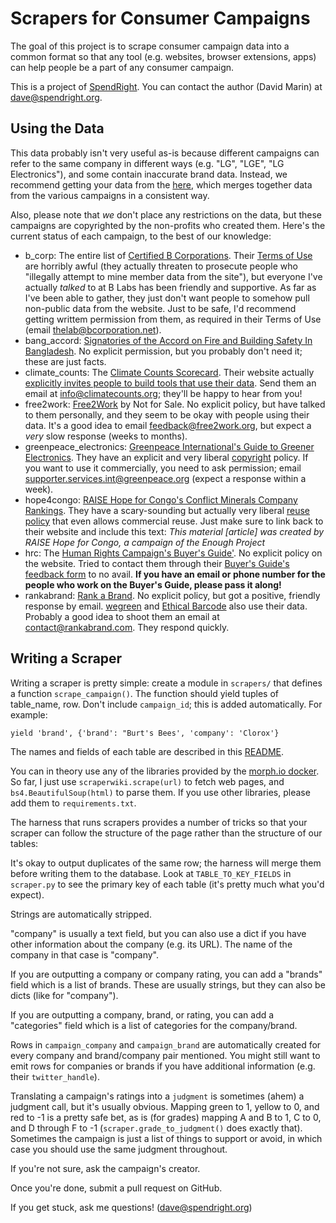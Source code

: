 Scrapers for Consumer Campaigns
===============================

The goal of this project is to scrape consumer campaign data into a common
format so that any tool (e.g. websites, browser extensions, apps) can help
people be a part of any consumer campaign.

This is a project of [SpendRight](http://spendright.org). You can contact
the author (David Marin) at dave@spendright.org.

Using the Data
--------------

This data probably isn't very useful as-is because different campaigns can
refer to the same company in different ways (e.g. "LG", "LGE", "LG Electronics"), and some contain inaccurate brand data. Instead, we recommend getting your data from the [here](https://morph.io/spendright-scrapers/everything), which
merges together data from the various campaigns in a consistent way.

Also, please note that *we* don't place any restrictions on the
data, but these campaigns are copyrighted by the non-profits who created
them. Here's the current status of each campaign, to the best of our knowledge:

 * b_corp: The entire list of [Certified B Corporations](http://www.bcorporation.net/). Their [Terms of Use](http://www.bcorporation.net/terms-of-use) are horribly awful (they actually threaten to prosecute people who "illegally attempt to mine member data from the site"), but everyone I've actually *talked* to at B Labs has been friendly and supportive. As far as I've been able to gather, they just don't want people to somehow pull non-public data from the website. Just to be safe, I'd recommend getting writtem permission from them, as required in their Terms of Use (email thelab@bcorporation.net).
 * bang_accord: [Signatories of the Accord on Fire and Building Safety In
   Bangladesh](http://www.bangladeshaccord.org/signatories/). No explicit
   permission, but you probably don't need it; these are just facts.
 * climate_counts: The [Climate Counts Scorecard](http://climatecounts.org/).
   Their website actually [explicitly invites people to build tools that use
   their data](http://api.climatecounts.org/docs/). Send them an email at
   info@climatecounts.org; they'll be happy to hear from you!
 * free2work: [Free2Work](http://www.free2work.org/) by Not for Sale.
   No explicit policy,
   but have talked to them personally, and they seem to be okay with
   people using their data. It's a good idea to email feedback@free2work.org,
   but expect a *very* slow response (weeks to months).
 * greenpeace_electronics: [Greenpeace International's Guide to Greener
   Electronics](http://www.greenpeace.org/international/en/campaigns/climate-change/cool-it/Campaign-analysis/Guide-to-Greener-Electronics/). They have an
   explicit and very liberal [copyright](http://www.greenpeace.org/international/en/Help/copyright2/) policy. If you want to use it commercially, you need
   to ask permission; email supporter.services.int@greenpeace.org (expect
   a response within a week).
 * hope4congo: [RAISE Hope for Congo's Conflict Minerals Company Rankings](http://www.raisehopeforcongo.org/content/conflict-minerals-company-rankings). They have a scary-sounding but actually very liberal [reuse policy](http://www.raisehopeforcongo.org/content/reuse-policy) that even allows commercial reuse. Just make sure to link back to their website and include this text: *This material \[article\] was created by RAISE Hope for Congo, a campaign of the Enough Project*
 * hrc: The [Human Rights Campaign's Buyer's Guide'](http://www.hrc.org/apps/buyersguide/). No explicit policy on the website. Tried to contact them through
   their [Buyer's Guide's feedback form](http://www.hrc.org/apps/buyersguide/send-feedback.php) to no avail. **If you have an email or phone number for the people who work on the Buyer's Guide, please pass it along!**
 * rankabrand: [Rank a Brand](http://rankabrand.org). No explicit policy, but
 got a positive, friendly response by email. [wegreen](http://wegreen.de) and
 [Ethical Barcode](http://ethicalbarcode.com/) also use their data. Probably
 a good idea to shoot them an email at contact@rankabrand.com. They respond
 quickly.


Writing a Scraper
-----------------

Writing a scraper is pretty simple: create a module in `scrapers/` that
defines a function `scrape_campaign()`. The function should yield tuples
of table_name, row. Don't include `campaign_id`; this is added
automatically. For example:

    yield 'brand', {'brand': "Burt's Bees', 'company': 'Clorox'}

The names and fields of each table are described in this [README](https://github.com/spendright-scrapers/everything/blob/master/README.md).

You can in theory use any of the libraries provided by the [morph.io docker](https://github.com/openaustralia/morph-docker-python). So far, I just use `scraperwiki.scrape(url)` to fetch web pages, and `bs4.BeautifulSoup(html)` to parse them. If you use other libraries, please add them to `requirements.txt`.

The harness that runs scrapers provides a number of tricks so that your
scraper can follow the structure of the page rather than the structure
of our tables:

It's okay to output duplicates of the same row; the harness will merge
them before writing them to the database. Look at `TABLE_TO_KEY_FIELDS`
in `scraper.py` to see the primary key of each table (it's pretty much
what you'd expect).

Strings are automatically stripped.

"company" is usually a text field, but you can also use a dict if you
have other information about the company (e.g. its URL). The name of the
company in that case is "company".

If you are outputting a company or company rating, you can add a "brands"
field which is a list of brands. These are usually strings, but they can
also be dicts (like for "company").

If you are outputting a company, brand, or rating, you can add a "categories"
field which is a list of categories for the company/brand.

Rows in `campaign_company` and `campaign_brand` are automatically created
for every company and brand/company pair mentioned. You might still want to
emit rows for companies or brands if you have additional information (e.g.
their `twitter_handle`).

Translating a campaign's ratings into a `judgment` is sometimes (ahem) a
judgment call, but it's usually obvious. Mapping green to 1, yellow to 0, and
red to -1 is a pretty safe bet, as is (for grades) mapping A and B to 1,
C to 0, and D through F to -1 (`scraper.grade_to_judgment()` does exactly
that). Sometimes the campaign is just a list of things
to support or avoid, in which case you should use the same judgment throughout.

If you're not sure, ask the campaign's creator.

Once you're done, submit a pull request on GitHub.

If you get stuck, ask me questions! (dave@spendright.org)
